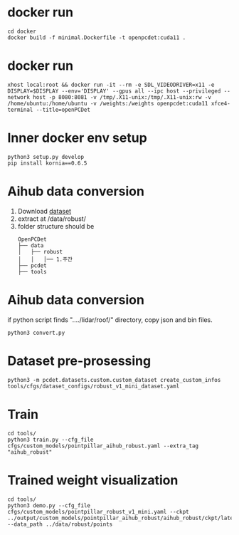 # docker run

    cd docker
    docker build -f minimal.Dockerfile -t openpcdet:cuda11 .


# docker run

    xhost local:root && docker run -it --rm -e SDL_VIDEODRIVER=x11 -e DISPLAY=$DISPLAY --env='DISPLAY' --gpus all --ipc host --privileged --network host -p 8080:8081 -v /tmp/.X11-unix:/tmp/.X11-unix:rw -v /home/ubuntu:/home/ubuntu -v /weights:/weights openpcdet:cuda11 xfce4-terminal --title=openPCDet


# Inner docker env setup

    python3 setup.py develop
    pip install kornia==0.6.5


# Aihub data conversion
1. Download [dataset](https://www.aihub.or.kr/aihubdata/data/view.do?currMenu=115&topMenu=100&aihubDataSe=data&dataSetSn=629)
2. extract at /data/robust/
3. folder structure should be 
    ```
    OpenPCDet
    ├── data
    │   ├── robust
    │   │   │── 1.주간
    ├── pcdet
    ├── tools
    ```

# Aihub data conversion
if python script finds "..../lidar/roof/" directory, copy json and bin files.

    python3 convert.py



# Dataset pre-prosessing

    python3 -m pcdet.datasets.custom.custom_dataset create_custom_infos tools/cfgs/dataset_configs/robust_v1_mini_dataset.yaml


# Train

    cd tools/
    python3 train.py --cfg_file cfgs/custom_models/pointpillar_aihub_robust.yaml --extra_tag "aihub_robust"


# Trained weight visualization

    cd tools/
    python3 demo.py --cfg_file cfgs/custom_models/pointpillar_robust_v1_mini.yaml --ckpt ../output/custom_models/pointpillar_aihub_robust/aihub_robust/ckpt/latest_model.pth --data_path ../data/robust/points
